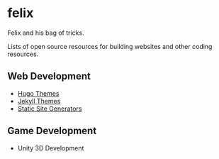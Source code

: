 # felix
Felix and his bag of tricks.

Lists of open source resources for building websites and other coding resources.

## Web Development
- [Hugo Themes](hugo-themes.md)
- [Jekyll Themes](jekyll-themes.md)
- [Static Site Generators](static-site-generators.md)


## Game Development
- Unity 3D Development
